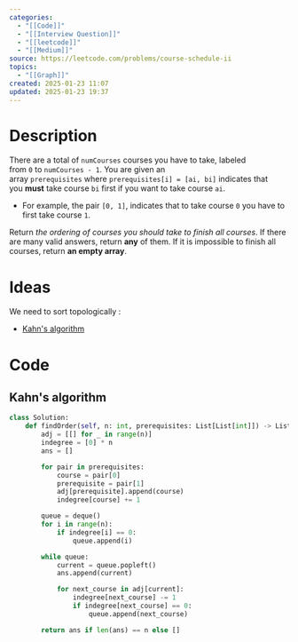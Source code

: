 ```yaml
---
categories:
  - "[[Code]]"
  - "[[Interview Question]]"
  - "[[leetcode]]"
  - "[[Medium]]"
source: https://leetcode.com/problems/course-schedule-ii
topics:
  - "[[Graph]]"
created: 2025-01-23 11:07
updated: 2025-01-23 19:37
---
```

# Description
There are a total of `numCourses` courses you have to take, labeled from `0` to `numCourses - 1`. You are given an array `prerequisites` where `prerequisites[i] = [ai, bi]` indicates that you **must** take course `bi` first if you want to take course `ai`.

- For example, the pair `[0, 1]`, indicates that to take course `0` you have to first take course `1`.

Return _the ordering of courses you should take to finish all courses_. If there are many valid answers, return **any** of them. If it is impossible to finish all courses, return **an empty array**.

# Ideas 
We need to sort topologically :
- [Kahn's algorithm ](https://en.wikipedia.org/wiki/Topological_sorting#Kahn's_algorithm)

# Code
## Kahn's algorithm
```python
class Solution:
    def findOrder(self, n: int, prerequisites: List[List[int]]) -> List[int]:
        adj = [[] for _ in range(n)]
        indegree = [0] * n
        ans = []

        for pair in prerequisites:
            course = pair[0]
            prerequisite = pair[1]
            adj[prerequisite].append(course)
            indegree[course] += 1

        queue = deque()
        for i in range(n):
            if indegree[i] == 0:
                queue.append(i)

        while queue:
            current = queue.popleft()
            ans.append(current)

            for next_course in adj[current]:
                indegree[next_course] -= 1
                if indegree[next_course] == 0:
                    queue.append(next_course)

        return ans if len(ans) == n else []
```

